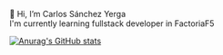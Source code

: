 👋 Hi, I’m Carlos Sánchez Yerga
  <br>
I'm currently learning fullstack developer in FactoriaF5

[![Anurag's GitHub stats](https://github-readme-stats.vercel.app/api?username=holapueblodev)](https://github.com/anuraghazra/github-readme-stats)

<!---
Holapueblodev/Holapueblodev is a ✨ special ✨ repository because its `README.md` (this file) appears on your GitHub profile.
You can click the Preview link to take a look at your changes.
--->
